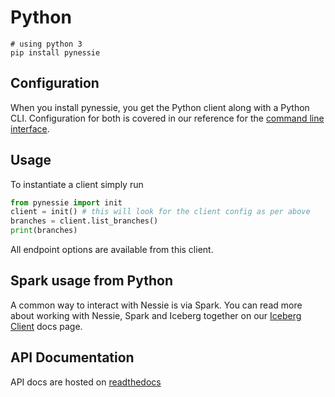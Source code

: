 # Python

```
# using python 3
pip install pynessie
``` 

## Configuration

When you install pynessie, you get the Python client along with a Python CLI. Configuration 
for both is covered in our reference for the [command line interface](../tools/cli.md). 

## Usage

To instantiate a client simply run

``` python
from pynessie import init
client = init() # this will look for the client config as per above
branches = client.list_branches()
print(branches)
```

All endpoint options are available from this client.


## Spark usage from Python

A common way to interact with Nessie is via Spark. You can read more about working 
with Nessie, Spark and Iceberg together on our [Iceberg Client](../tools/iceberg/spark.md) docs page.

## API Documentation

API docs are hosted on [readthedocs](https://nessie.readthedocs.io/en/latest/)
